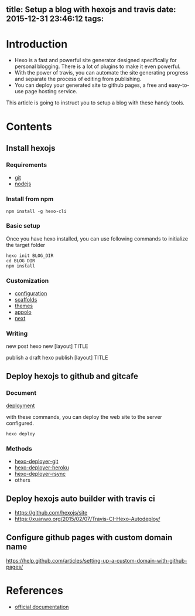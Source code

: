 title: Setup a blog with hexojs and travis
date: 2015-12-31 23:46:12
tags:
---

# Introduction #

* Hexo is a fast and powerful site generator designed specifically for personal blogging. There is a lot of plugins to make it even powerful.
* With the power of travis, you can automate the site generating progress and separate the process of editing from publishing.
* You can deploy your generated site to github pages, a free and easy-to-use page hosting service.

This article is going to instruct you to setup a blog with these handy tools.

# Contents #

## Install hexojs ##

### Requirements ###

* [git](https://git-scm.com/downloads)
* [nodejs](https://nodejs.org/en/download/package-manager)

### Install from npm ###

    npm install -g hexo-cli

### Basic setup ###

Once you have hexo installed, you can use following commands to initialize the target folder

    hexo init BLOG_DIR
    cd BLOG_DIR
    npm install

### Customization ###

* [configuration](https://hexo.io/docs/configuration.html)
* [scaffolds](https://hexo.io/docs/writing.html#Scaffolds)
* [themes](https://hexo.io/docs/themes.html)
 * [appolo](https://github.com/pinggod/hexo-theme-apollo)
 * [next](https://github.com/iissnan/hexo-theme-next)

### Writing ###

new post
    hexo new \[layout\] TITLE

publish a draft
    hexo publish \[layout\] TITLE

## Deploy hexojs to github and gitcafe ##

### Document ###

[deployment](https://hexo.io/docs/deployment.html)

with these commands, you can deploy the web site to the server configured.

    hexo deploy

### Methods ###

* [hexo-deployer-git](https://github.com/hexojs/hexo-deployer-git)
* [hexo-deployer-heroku](https://github.com/hexojs/hexo-deployer-heroku)
* [hexo-deployer-rsync](https://github.com/hexojs/hexo-deployer-rsync)
* others

## Deploy hexojs auto builder with travis ci ##

* https://github.com/hexojs/site
* https://xuanwo.org/2015/02/07/Travis-CI-Hexo-Autodeploy/

## Configure github pages with custom domain name ##

https://help.github.com/articles/setting-up-a-custom-domain-with-github-pages/

# References #

* [official documentation](https://hexo.io/docs/)
